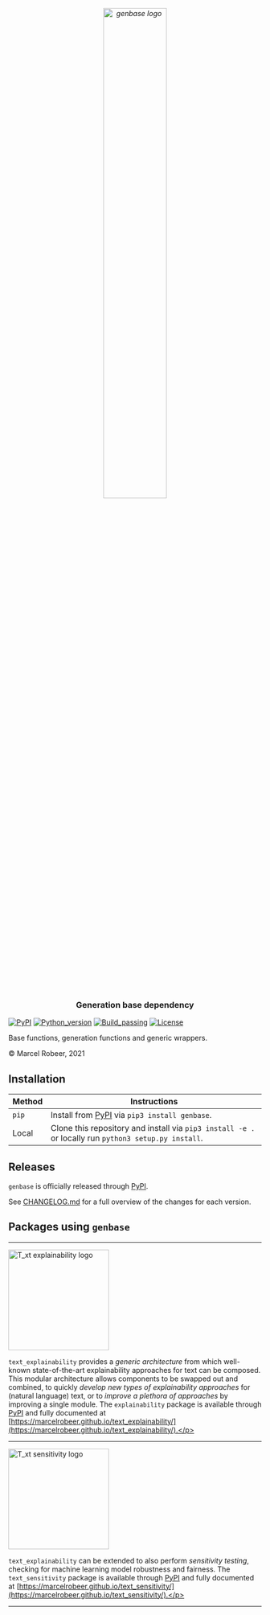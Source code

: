 *<p align="center">
  <img src="https://git.science.uu.nl/m.j.robeer/genbase/-/raw/master/img/genbase.png" alt="genbase logo" width="50%">*
</p>

**<h3 align="center">
Generation base dependency**
</h3>

[![PyPI](https://img.shields.io/pypi/v/genbase)](https://pypi.org/project/genbase/)
[![Python_version](https://img.shields.io/badge/python-3.8%20%7C%203.9%20%7C%203.10-blue)](https://pypi.org/project/genbase/)
[![Build_passing](https://img.shields.io/badge/build-passing-brightgreen)](https://git.science.uu.nl/m.j.robeer/genbase/-/pipelines)
[![License](https://img.shields.io/pypi/l/genbase)](https://www.gnu.org/licenses/lgpl-3.0.en.html)

Base functions, generation functions and generic wrappers.

&copy; Marcel Robeer, 2021

## Installation
| Method | Instructions |
|--------|--------------|
| `pip` | Install from [PyPI](https://pypi.org/project/genbase/) via `pip3 install genbase`. |
| Local | Clone this repository and install via `pip3 install -e .` or locally run `python3 setup.py install`.

## Releases
`genbase` is officially released through [PyPI](https://pypi.org/project/genbase/).

See [CHANGELOG.md](CHANGELOG.md) for a full overview of the changes for each version.

## Packages using `genbase`

---

<a href="https://marcelrobeer.github.io/text_explainability/" target="_blank"><img src="https://git.science.uu.nl/m.j.robeer/text_explainability/-/raw/main/img/TextLogo-Logo large.png" alt="T_xt explainability logo" width="200px"></a><p>`text_explainability` provides a _generic architecture_ from which well-known state-of-the-art explainability approaches for text can be composed. This modular architecture allows components to be swapped out and combined, to quickly _develop new types of explainability approaches_ for (natural language) text, or to _improve a plethora of approaches_ by improving a single module. The `explainability` package is available through [PyPI](https://pypi.org/project/text-explainability/) and fully documented at [https://marcelrobeer.github.io/text_explainability/](https://marcelrobeer.github.io/text_explainability/).</p>

---

<a href="https://marcelrobeer.github.io/text_sensitivity/" target="_blank"><img src="https://git.science.uu.nl/m.j.robeer/text_sensitivity/-/raw/main/img/TextLogo-Logo_large_sensitivity.png" alt="T_xt sensitivity logo" width="200px"></a><p>`text_explainability` can be extended to also perform _sensitivity testing_, checking for machine learning model robustness and fairness. The `text_sensitivity` package is available through [PyPI](https://pypi.org/project/text-sensitivity/) and fully documented at [https://marcelrobeer.github.io/text_sensitivity/](https://marcelrobeer.github.io/text_sensitivity/).</p>

---
